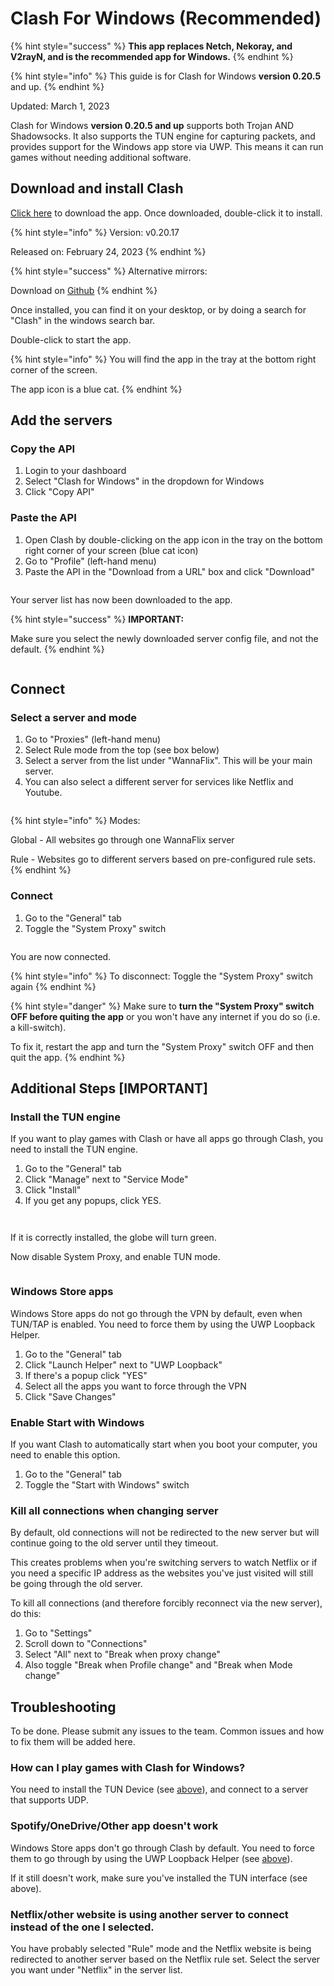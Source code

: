 # Clash For Windows (Recommended)

{% hint style="success" %}
**This app replaces Netch, Nekoray, and V2rayN, and is the recommended app for Windows.**
{% endhint %}

{% hint style="info" %}
This guide is for Clash for Windows **version 0.20.5** and up.
{% endhint %}

Updated: March 1, 2023

Clash for Windows **version 0.20.5 and up** supports both Trojan AND Shadowsocks. It also supports the TUN engine for capturing packets, and provides support for the Windows app store via UWP. This means it can run games without needing additional software.&#x20;

## Download and install Clash

[Click here](https://wannaflix-sz-edge.b-cdn.net/Clash.for.Windows.Setup.0.20.5.exe) to download the app. Once downloaded, double-click it to install.

{% hint style="info" %}
Version: v0.20.17

Released on: February 24, 2023
{% endhint %}

{% hint style="success" %}
Alternative mirrors:

Download on [Github](https://github.com/Fndroid/clash\_for\_windows\_pkg/releases)&#x20;
{% endhint %}

Once installed, you can find it on your desktop, or by doing a search for "Clash" in the windows search bar.

Double-click to start the app.

{% hint style="info" %}
You will find the app in the tray at the bottom right corner of the screen.

The app icon is a blue cat.
{% endhint %}

## Add the servers

### Copy the API

1. Login to your dashboard
2. Select "Clash for Windows" in the dropdown for Windows
3. Click "Copy API"

### Paste the API&#x20;

1. Open Clash by double-clicking on the app icon in the tray on the bottom right corner of your screen (blue cat icon)
2. Go to "Profile" (left-hand menu)
3. Paste the API in the "Download from a URL" box and click "Download"

<figure><img src="../../.gitbook/assets/Screenshot 2023-02-28 at 5.36.13 PM.png" alt=""><figcaption></figcaption></figure>

Your server list has now been downloaded to the app.

{% hint style="success" %}
**IMPORTANT:**

Make sure you select the newly downloaded server config file, and not the default.
{% endhint %}

<figure><img src="../../.gitbook/assets/Screenshot 2023-02-28 at 5.38.45 PM.png" alt=""><figcaption></figcaption></figure>

## Connect

### Select a server and mode

1. Go to "Proxies" (left-hand menu)
2. Select Rule mode from the top (see box below)
3. Select a server from the list under "WannaFlix". This will be your main server.
4. You can also select a different server for services like Netflix and Youtube.&#x20;

<figure><img src="../../.gitbook/assets/Screenshot 2023-02-28 at 5.40.24 PM.png" alt=""><figcaption></figcaption></figure>

{% hint style="info" %}
Modes:

Global - All websites go through one WannaFlix server

Rule - Websites go to different servers based on pre-configured rule sets.
{% endhint %}

### Connect

1. Go to the "General" tab
2. Toggle the "System Proxy" switch

<figure><img src="../../.gitbook/assets/Screenshot 2023-02-28 at 5.42.39 PM.png" alt=""><figcaption></figcaption></figure>

You are now connected.

{% hint style="info" %}
To disconnect: Toggle the "System Proxy" switch again
{% endhint %}

{% hint style="danger" %}
Make sure to **turn the "System Proxy" switch OFF before quiting the app** or you won't have any internet if you do so (i.e. a kill-switch).

To fix it, restart the app and turn the "System Proxy" switch OFF and then quit the app.
{% endhint %}

## Additional Steps \[IMPORTANT]

### Install the TUN engine

If you want to play games with Clash or have all apps go through Clash, you need to install the TUN engine.

1. Go to the "General" tab
2. Click "Manage" next to "Service Mode"
3. Click "Install"
4. If you get any popups, click YES.

<figure><img src="../../.gitbook/assets/Screenshot 2023-02-28 at 5.44.18 PM.png" alt=""><figcaption></figcaption></figure>

<figure><img src="../../.gitbook/assets/Screenshot 2023-02-28 at 5.45.06 PM.png" alt=""><figcaption></figcaption></figure>

If it is correctly installed, the globe will turn green.&#x20;

Now disable System Proxy, and enable TUN mode.&#x20;

<figure><img src="../../.gitbook/assets/Screenshot 2023-02-28 at 5.51.45 PM.png" alt=""><figcaption></figcaption></figure>

### Windows Store apps

Windows Store apps do not go through the VPN by default, even when TUN/TAP is enabled. You need to force them by using the UWP Loopback Helper.

1. Go to the "General" tab
2. Click "Launch Helper" next to "UWP Loopback"
3. If there's a popup click "YES"
4. Select all the apps you want to force through the VPN
5. Click "Save Changes"

### Enable Start with Windows

If you want Clash to automatically start when you boot your computer, you need to enable this option.

1. Go to the "General" tab
2. Toggle the "Start with Windows" switch

### Kill all connections when changing server

By default, old connections will not be redirected to the new server but will continue going to the old server until they timeout.

This creates problems when you're switching servers to watch Netflix or if you need a specific IP address as the websites you've just visited will still be going through the old server.

To kill all connections (and therefore forcibly reconnect via the new server), do this:

1. Go to "Settings"
2. Scroll down to "Connections"
3. Select "All" next to "Break when proxy change"
4. Also toggle "Break when Profile change" and "Break when Mode change"

## Troubleshooting

To be done. Please submit any issues to the team. Common issues and how to fix them will be added here.

### How can I play games with Clash for Windows?

You need to install the TUN Device (see [above](clash-for-windows-new.md#install-the-tap-engine)), and connect to a server that supports UDP.

### Spotify/OneDrive/Other app doesn't work

Windows Store apps don't go through Clash by default. You need to force them to go through by using the UWP Loopback Helper (see [above](clash-for-windows-new.md#windows-store-apps)).

If it still doesn't work, make sure you've installed the TUN interface (see above).

### Netflix/other website is using another server to connect instead of the one I selected.

You have probably selected "Rule" mode and the Netflix website is being redirected to another server based on the Netflix rule set. Select the server you want under "Netflix" in the server list.
